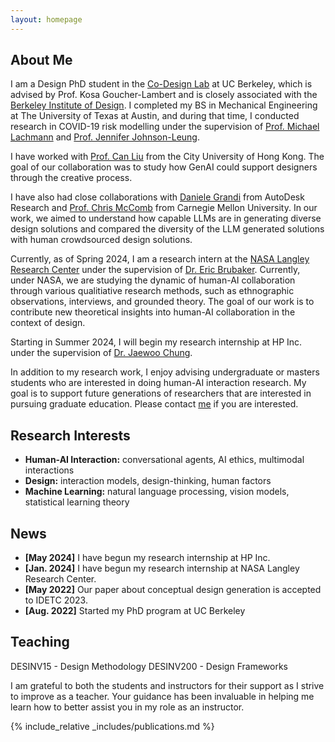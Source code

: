 ```yaml
---
layout: homepage
---
```


## About Me

I am a Design PhD student in the [Co-Design Lab](https://codesign.berkeley.edu/) at UC Berkeley, which is advised by Prof. Kosa Goucher-Lambert and is closely associated with the [Berkeley Institute of Design](https://bid.berkeley.edu/). I completed my BS in Mechanical Engineering at The University of Texas at Austin, and during that time, I conducted research in COVID-19 risk modelling under the supervision of [Prof. Michael Lachmann](https://www.santafe.edu/people/profile/michael-lachmann) and [Prof. Jennifer Johnson-Leung](https://www.uidaho.edu/sci/mathstat/our-people/faculty/jenfns).

I have worked with [Prof. Can Liu](https://sweb.cityu.edu.hk/canliu/index.html) from the City University of Hong Kong. The goal of our collaboration was to study how GenAI could support designers through the creative process. 

I have also had close collaborations with [Daniele Grandi](https://www.danielegrandi.com/) from AutoDesk Research and [Prof. Chris McComb](https://engineering.cmu.edu/directory/bios/mccomb-christopher.html) from Carnegie Mellon University. In our work, we aimed to understand how capable LLMs are in generating diverse design solutions and compared the diversity of the LLM generated solutions with human crowdsourced design solutions. 

Currently, as of Spring 2024, I am a research intern at the [NASA Langley Research Center](https://www.nasa.gov/langley/) under the supervision of [Dr. Eric Brubaker](https://www.ericbrubaker.com/). Currently, under NASA, we are studying the dynamic of human-AI collaboration through various qualitiative research methods, such as ethnographic observations, interviews, and grounded theory. The goal of our work is to contribute new theoretical insights into human-AI collaboration in the context of design. 

Starting in Summer 2024, I will begin my research internship at HP Inc. under the supervision of [Dr. Jaewoo Chung](https://www.linkedin.com/in/jaewoo-chung). 

In addition to my research work, I enjoy advising undergraduate or masters students who are interested in doing human-AI interaction research. My goal is to support future generations of researchers that are interested in pursuing graduate education. Please contact [me](kevinma1515@berkeley.edu) if you are interested.


## Research Interests

- **Human-AI Interaction:** conversational agents, AI ethics, multimodal interactions
- **Design:** interaction models, design-thinking, human factors
- **Machine Learning:** natural language processing, vision models, statistical learning theory

## News

- **[May 2024]** I have begun my research internship at HP Inc.
- **[Jan. 2024]** I have begun my research internship at NASA Langley Research Center.
- **[May 2022]** Our paper about conceptual design generation is accepted to IDETC 2023.
- **[Aug. 2022]** Started my PhD program at UC Berkeley

## Teaching

DESINV15 - Design Methodology 
DESINV200 - Design Frameworks

I am grateful to both the students and instructors for their support as I strive to improve as a teacher. Your guidance has been invaluable in helping me learn how to better assist you in my role as an instructor.


{% include_relative _includes/publications.md %}


